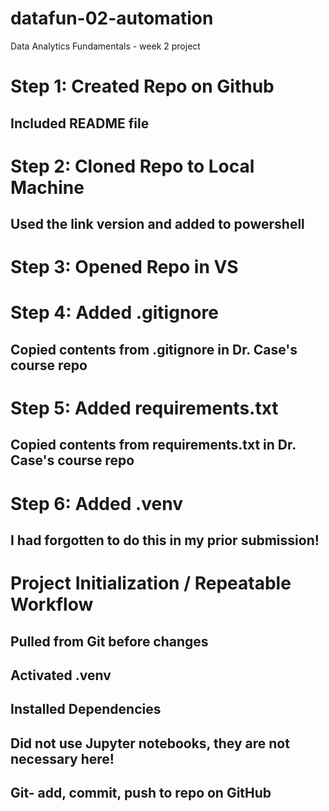 # datafun-02-automation
Data Analytics Fundamentals - week 2 project
# Step 1: Created Repo on Github
## Included README file
# Step 2: Cloned Repo to Local Machine
## Used the link version and added to powershell
# Step 3: Opened Repo in VS
# Step 4: Added .gitignore
## Copied contents from .gitignore in Dr. Case's course repo
# Step 5: Added requirements.txt
## Copied contents from requirements.txt in Dr. Case's course repo
# Step 6: Added .venv
## I had forgotten to do this in my prior submission!
# Project Initialization / Repeatable Workflow
## Pulled from Git before changes
## Activated .venv
## Installed Dependencies
## Did not use Jupyter notebooks, they are not necessary here!
## Git- add, commit, push to repo on GitHub